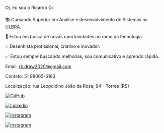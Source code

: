 Oi, eu sou o Ricardo 👍

📚 Cursando Superior em Análise e desenvolvimento de Sistemas na ULBRA.

🚀 Estou em busca de novas oportunidades no ramo da tecnologia.

💡 Desenhista profissional, criativo e inovador.

✅ Estou sempre buscando melhorias, sou comunicativo e aprendo rápido.

Email: rk.draw2020@gmail.com

Contato: 51 98065-6183

Localização: rua Leopoldino João da Rosa, 94 - Torres (RS)

[![GitHub](https://img.shields.io/badge/GitHub-100000?style=for-the-badge&logo=github&logoColor=white)](https://github.com/Rkzimba)

[![Linkedin](https://img.shields.io/badge/LinkedIn-0077B5?style=for-the-badge&logo=linkedin&logoColor=white)](https://www.linkedin.com/in/paulo-ricardo-camargo-teixeira-608518222/)

[![Instagram](https://img.shields.io/badge/Instagram-E4405F?style=for-the-badge&logo=instagram&logoColor=white)](https://www.instagram.com/rk.drawzzz/)                 

[![Instagram](https://img.shields.io/badge/WhatsApp-25D366?style=for-the-badge&logo=whatsapp&logoColor=white)](https://web.whatsapp.com/)
